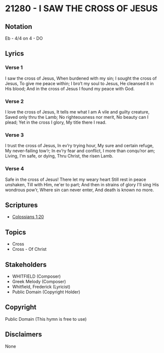 # 21280 - I SAW THE CROSS OF JESUS

## Notation

Eb - 4/4 on 4 - DO

## Lyrics

### Verse 1

I saw the cross of Jesus, When burdened with my sin; I sought the cross of Jesus, To give me peace within; I bro’t my soul to Jesus, He cleansed it in His blood; And in the cross of Jesus I found my peace with God.

### Verse 2

I love the cross of Jesus, It tells me what I am A vile and guilty creature, Saved only thru the Lamb; No righteousness nor merit, No beauty can I plead; Yet in the cross I glory, My title there I read.

### Verse 3

I trust the cross of Jesus, In ev’ry trying hour, My sure and certain refuge, My never-failing tow’r; In ev’ry fear and conflict, I more than conqu’ror am; Living, I'm safe, or dying, Thru Christ, the risen Lamb.

### Verse 4

Safe in the cross of Jesus! There let my weary heart Still rest in peace unshaken, Till with Him, ne'er to part; And then in strains of glory I'll sing His wondrous pow’r, Where sin can never enter, And death is known no more.


## Scriptures

- [Colossians 1:20](https://www.biblegateway.com/passage/?search=Colossians%201%3A20)

## Topics

- Cross
- Cross - Of Christ

## Stakeholders

- WHITFIELD (Composer)
- Greek Melody (Composer)
- Whitfield, Frederick (Lyricist)
- Public Domain (Copyright Holder)

## Copyright

Public Domain
(This hymn is free to use)

## Disclaimers

None

